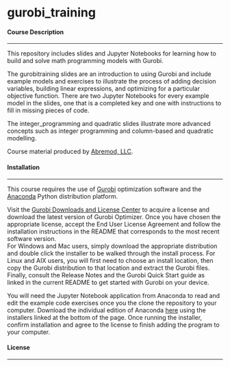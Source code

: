 # gurobi_training

#### Course Description
***
This repository includes slides and Jupyter Notebooks for learning how to build and solve math programming models with Gurobi.  
  
The gurobitraining slides are an introduction to using Gurobi and include example models and exercises 
to illustrate the process of adding decision variables, building linear expressions, and optimizing for a particular objective function. 
There are two Jupyter Notebooks for every example model in the slides, one that is a completed key and one with instructions to fill in missing pieces of code.  
  
The integer_programming and quadratic slides illustrate more advanced concepts such as integer programming and column-based and quadratic modelling.  
  
Course material produced by [Abremod, LLC](abremod.com).

#### Installation  
***
This course requires the use of [Gurobi](gurobi.com) optimization software and the [Anaconda](anaconda.com) Python distribution platform.  
  
Visit the [Gurobi Downloads and License Center](https://www.gurobi.com/downloads/) to acquire a license and download the latest version of Gurobi Optimizer. 
Once you have chosen the appropriate license, accept the End User License Agreement and follow the installation instructions in the README that corresponds to the most recent software version.  
For Windows and Mac users, simply download the appropriate distribution and double click the installer to be walked through the install process.
For Linux and AIX users, you will first need to choose an install location, then copy the Gurobi distribution to that location and extract the Gurobi files.
Finally, consult the Release Notes and the Gurobi Quick Start guide as linked in the current README to get started with Gurobi on your device.  
  
You will need the Jupyter Notebook application from Anaconda to read and edit the example code exercises once you the clone the repository to your computer.
Download the individual edition of Anaconda [here](https://www.anaconda.com/products/individual) using the installers linked at the bottom of the page.
Once running the installer, confirm installation and agree to the license to finish adding the program to your computer.
  
#### License
***
